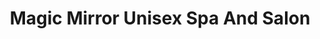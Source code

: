 ---
title: "Magic Mirror Unisex Spa And Salon"
url: /bangalore/magic-mirror-unisex-spa-and-salon-9th-mn-rd-4th-crs-1st-blk-hrbr-lyt-kalyan-nagar/
shop: beauty
---